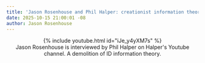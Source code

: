 ```yaml
---
title: 'Jason Rosenhouse and Phil Halper: creationist information theory'
date: 2025-10-15 21:00:01 -08
author: Jason Rosenhouse
---
```


<div width="640px" align="center">
{% include youtube.html id="iJe_y4yXM7s" %}
</div>

<div align="center">Jason Rosenhouse is interviewed by Phil Halper on Halper's Youtube channel.  A demolition
of ID information theory.</div>

<!--more-->
